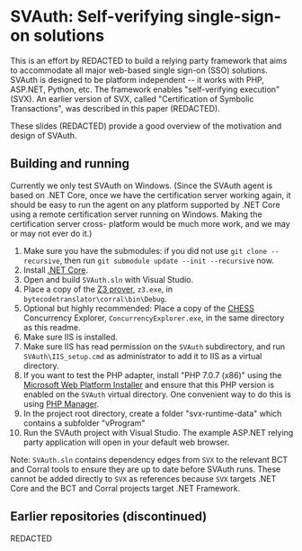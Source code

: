 # SVAuth: Self-verifying single-sign-on solutions

This is an effort
by
REDACTED
to build a
relying party framework that aims to accommodate all major web-based single
sign-on (SSO) solutions. SVAuth is designed to be platform independent -- it
works with PHP, ASP.NET, Python, etc. The framework enables "self-verifying
execution" (SVX). An earlier version of SVX, called "Certification of Symbolic
Transactions", was described
in this paper (REDACTED).

These slides (REDACTED) provide a good overview of the
motivation and design of SVAuth.

## Building and running

Currently we only test SVAuth on Windows. (Since the SVAuth agent is based on
.NET Core, once we have the certification server working again, it should be
easy to run the agent on any platform supported by .NET Core using a remote
certification server running on Windows. Making the certification server cross-
platform would be much more work, and we may or may not ever do it.)

1. Make sure you have the submodules: if you did not use
   `git clone --recursive`, then run `git submodule update --init --recursive`
   now.
2. Install [.NET Core](https://www.microsoft.com/net/core).
3. Open and build `SVAuth.sln` with Visual Studio.
4. Place a copy of the [Z3 prover](https://github.com/Z3Prover/z3/), `z3.exe`,
   in `bytecodetranslator\corral\bin\Debug`.
5. Optional but highly recommended: Place a copy of the
   [CHESS](https://chesstool.codeplex.com/) Concurrency Explorer,
   `ConcurrencyExplorer.exe`, in the same directory as this readme.
6. Make sure IIS is installed.
7. Make sure IIS has read permission on the `SVAuth` subdirectory, and run
   `SVAuth\IIS_setup.cmd` as administrator to add it to IIS as a virtual
   directory.
8. If you want to test the PHP adapter, install "PHP 7.0.7 (x86)" using the
   [Microsoft Web Platform Installer](https://www.microsoft.com/web/downloads/platform.aspx)
   and ensure that this PHP version is enabled on the `SVAuth` virtual
   directory. One convenient way to do this is using
   [PHP Manager](https://phpmanager.codeplex.com/).
9. In the project root directory, create a folder "svx-runtime-data" which contains a subfolder "vProgram"
10. Run the SVAuth project with Visual Studio. The example ASP.NET relying party
   application will open in your default web browser.

Note: `SVAuth.sln` contains dependency edges from `SVX` to the relevant BCT and
Corral tools to ensure they are up to date before SVAuth runs. These cannot be
added directly to `SVX` as references because `SVX` targets .NET Core and the
BCT and Corral projects target .NET Framework.

## Earlier repositories (discontinued)

REDACTED
